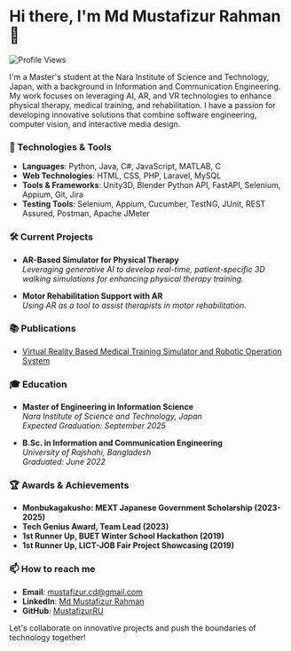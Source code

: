 # Hi there, I'm Md Mustafizur Rahman 👋

![Profile Views](https://komarev.com/ghpvc/?username=MustafizurRU&color=brightgreen)

I'm a Master's student at the Nara Institute of Science and Technology, Japan, with a background in Information and Communication Engineering. My work focuses on leveraging AI, AR, and VR technologies to enhance physical therapy, medical training, and rehabilitation. I have a passion for developing innovative solutions that combine software engineering, computer vision, and interactive media design.

### 🔧 Technologies & Tools

- **Languages**: Python, Java, C#, JavaScript, MATLAB, C
- **Web Technologies**: HTML, CSS, PHP, Laravel, MySQL
- **Tools & Frameworks**: Unity3D, Blender Python API, FastAPI, Selenium, Appium, Git, Jira
- **Testing Tools**: Selenium, Appium, Cucumber, TestNG, JUnit, REST Assured, Postman, Apache JMeter

### 🛠 Current Projects

- **AR-Based Simulator for Physical Therapy**  
  *Leveraging generative AI to develop real-time, patient-specific 3D walking simulations for enhancing physical therapy training.*
  
- **Motor Rehabilitation Support with AR**  
  *Using AR as a tool to assist therapists in motor rehabilitation.*

### 📚 Publications

- [Virtual Reality Based Medical Training Simulator and Robotic Operation System](https://doi.org/10.1109/ICRPSET57982.2022.10188546)

### 🎓 Education

- **Master of Engineering in Information Science**  
  *Nara Institute of Science and Technology, Japan*  
  *Expected Graduation: September 2025*
  
- **B.Sc. in Information and Communication Engineering**  
  *University of Rajshahi, Bangladesh*  
  *Graduated: June 2022*

### 🏆 Awards & Achievements

- **Monbukagakusho: MEXT Japanese Government Scholarship (2023-2025)**
- **Tech Genius Award, Team Lead (2023)**
- **1st Runner Up, BUET Winter School Hackathon (2019)**
- **1st Runner Up, LICT-JOB Fair Project Showcasing (2019)**

### 📫 How to reach me

- **Email**: [mustafizur.cd@gmail.com](mailto:mustafizur.cd@gmail.com)
- **LinkedIn**: [Md Mustafizur Rahman](https://www.linkedin.com/in/md-mustafizur-rahman-963800147/)
- **GitHub**: [MustafizurRU](https://github.com/MustafizurRU)

Let's collaborate on innovative projects and push the boundaries of technology together!

